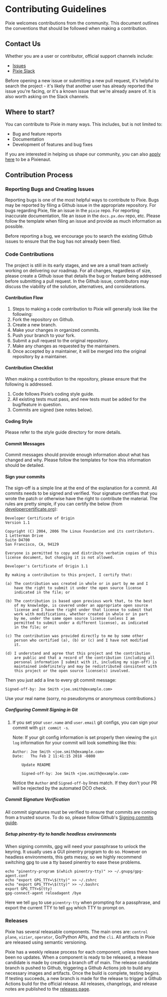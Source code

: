 # Contributing Guidelines

Pixie welcomes contributions from the community. This document outlines the conventions that should be followed when making a contribution.

## Contact Us

Whether you are a user or contributor, official support channels include:

- [Issues](https://github.com/pixie-io/pixie/issues)
- [Pixie Slack](https://slackin.px.dev)

Before opening a new issue or submitting a new pull request, it's helpful to search the project -
it's likely that another user has already reported the issue you're facing, or it's a known issue
that we're already aware of. It is also worth asking on the Slack channels.

## Where to start?

You can contribute to Pixie in many ways. This includes, but is not limited to:

- Bug and feature reports
- Documentation
- Development of features and bug fixes

If you are interested in helping us shape our community, you can also [apply here](https://px.dev/community/) to be a Pixienaut.

## Contribution Process

### Reporting Bugs and Creating Issues

Reporting bugs is one of the most helpful ways to contribute to Pixie. Bugs may be reported by filing a Github issue in the appropriate repository. For bugs regarding Pixie, file an issue in the `pixie` repo. For reporting inaccurate documentation, file an issue in the `docs.px.dev` repo, etc. Please follow the template when filing an issue and provide as much information as possible.

Before reporting a bug, we encourage you to search the existing Github issues to ensure that the bug has not already been filed.

### Code Contributions

The project is still in its early stages, and we are a small team actively working on delivering our roadmap. For all changes, regardless of size, please create a Github issue that details the bug or feature being addressed before submitting a pull request. In the Github issue, contributors may discuss the viability of the solution, alternatives, and considerations.

#### Contribution Flow

1. Steps to making a code contribution to Pixie will generally look like the following:
2. Fork the repository on Github.
3. Create a new branch.
4. Make your changes in organized commits.
5. Push your branch to your fork.
6. Submit a pull request to the original repository.
7. Make any changes as requested by the maintainers.
8. Once accepted by a maintainer, it will be merged into the original repository by a maintainer.

#### Contribution Checklist

When making a contribution to the repository, please ensure that the following is addressed.

1. Code follows Pixie’s coding style guide.
2. All existing tests must pass, and new tests must be added for the bug/feature in question.
3. Commits are signed (see notes below).

#### Coding Style

Please refer to the style guide directory for more details.

#### Commit Messages

Commit messages should provide enough information about what has changed and why. Please follow the templates for how this information should be detailed.

#### Sign your commits

The sign-off is a simple line at the end of the explanation for a commit. All commits needs to be
signed and verified. Your signature certifies that you wrote the patch or otherwise have the right to contribute
the material. The rules are pretty simple, if you can certify the below (from
[developercertificate.org](https://developercertificate.org/)):

```
Developer Certificate of Origin
Version 1.1

Copyright (C) 2004, 2006 The Linux Foundation and its contributors.
1 Letterman Drive
Suite D4700
San Francisco, CA, 94129

Everyone is permitted to copy and distribute verbatim copies of this
license document, but changing it is not allowed.

Developer's Certificate of Origin 1.1

By making a contribution to this project, I certify that:

(a) The contribution was created in whole or in part by me and I
    have the right to submit it under the open source license
    indicated in the file; or

(b) The contribution is based upon previous work that, to the best
    of my knowledge, is covered under an appropriate open source
    license and I have the right under that license to submit that
    work with modifications, whether created in whole or in part
    by me, under the same open source license (unless I am
    permitted to submit under a different license), as indicated
    in the file; or

(c) The contribution was provided directly to me by some other
    person who certified (a), (b) or (c) and I have not modified
    it.

(d) I understand and agree that this project and the contribution
    are public and that a record of the contribution (including all
    personal information I submit with it, including my sign-off) is
    maintained indefinitely and may be redistributed consistent with
    this project or the open source license(s) involved.
```

Then you just add a line to every git commit message:

    Signed-off-by: Joe Smith <joe.smith@example.com>

Use your real name (sorry, no pseudonyms or anonymous contributions.)

##### Configuring Commit Signing in Git
1. If you set your `user.name` and `user.email` git configs, you can sign your commit with `git commit -s`.

    Note: If your git config information is set properly then viewing the `git log` information for your commit will look something like this:

    ```
    Author: Joe Smith <joe.smith@example.com>
    Date:   Thu Feb 2 11:41:15 2018 -0800

        Update README

        Signed-off-by: Joe Smith <joe.smith@example.com>
    ```

    Notice the `Author` and `Signed-off-by` lines match. If they don't your PR will be rejected by the automated DCO check.

##### Commit Signature Verification

All commit signatures must be verified to ensure that commits are coming from a trusted source. To do so, please follow Github's [Signing commits guide](https://docs.github.com/en/authentication/managing-commit-signature-verification/signing-commits).

##### Setup pinentry-tty to handle headless environments

When signing commits, gpg will need your passphrase to unlock the keyring. It usually uses a GUI pinentry program to do so. However on headless environments, this gets messy, so we highly recommend switching gpg to use a tty based pinentry to ease these problems.

```
echo "pinentry-program $(which pinentry-tty)" >> ~/.gnupg/gpg-agent.conf
echo "export GPG_TTY=\$(tty)" >> ~/.zshrc
echo "export GPG_TTY=\$(tty)" >> ~/.bashrc
export GPG_TTY=$(tty)
gpg-connect-agent reloadagent /bye
```

Here we tell `gpg` to use `pinentry-tty` when prompting for a passphrase, and export the current TTY to tell `gpg` which TTY to prompt on.

### Releases

Pixie has several releasable components. The main ones are: `control plane`, `vizier`, `operator`, Go/Python APIs, and the `cli`. All artifacts in Pixie are released using semantic versioning.

Pixie has a weekly release process for each component, unless there have been no updates. When a component is ready to be released, a release candidate is made by creating a branch off of main. The release candidate branch is pushed to Github, triggering a Github Actions job to build any necessary images and artifacts. Once the build is complete, testing begins. If testing succeeds, a new branch is made for the release to trigger a Github Actions build for the official release. All releases, changelogs, and release notes are published to the [releases page](https://github.com/pixie-io/pixie/releases).
